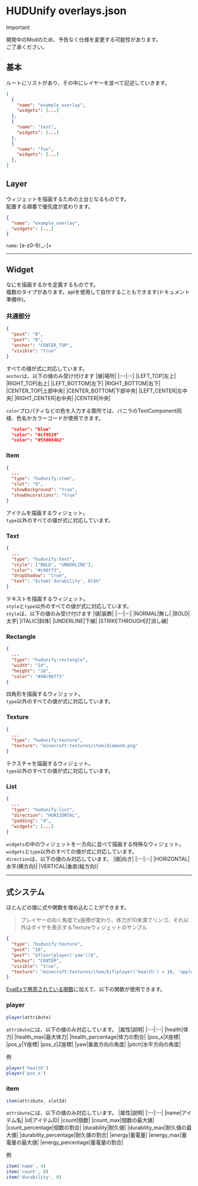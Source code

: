 # HUDUnify overlays.json

> [!IMPORTANT]
> 開発中のModのため、予告なく仕様を変更する可能性があります。  
> ご了承ください。

## 基本
ルートにリストがあり、その中にレイヤーを並べて記述していきます。
```json
[
  {
    "name": "example_overlay",
    "widgets": [...]
  },
  {
    "name": "test",
    "widgets": [...]
  },
  {
    "name": "foo",
    "widgets": [...]
  },
]
```

## Layer
ウィジェットを描画するための土台となるものです。  
配置する順番で優先度が変わります。
```json
{
  "name": "example_overlay",
  "widgets": [...]
}
```
`name`: [a-z0-9/._-]+

---
## Widget
なにを描画するかを定義するものです。  
複数のタイプがあります。apiを使用して自作することもできます(ドキュメント準備中)。
### 共通部分
```json
{
  "posX": "0",
  "posY": "0",
  "anchor": "CENTER_TOP",
  "visible": "true"
}
```
すべての値が式に対応しています。  
`anchor`は、以下の値のみ受け付けます
|値|場所|
|:--|:-:|
|LEFT_TOP|左上|
|RIGHT_TOP|右上|
|LEFT_BOTTOM|左下|
|RIGHT_BOTTOM|右下|
|CENTER_TOP|上部中央|
|CENTER_BOTTOM|下部中央|
|LEFT_CENTER|左中央|
|RIGHT_CENTER|右中央|
|CENTER|中央|

`color`プロパティなどの色を入力する箇所では、バニラのTextComponent同様、色名かカラーコードが使用できます。
```json
  "color": "blue"
  "color": "#cf9529"
  "color": "#550084b2"
```

### Item
```json
{
  ...
  "type": "hudunify:item",
  "slot": "0",
  "showBackground": "true",
  "showDecorations": "true"
}
```
アイテムを描画するウィジェット。  
`type`以外のすべての値が式に対応しています。  

### Text
```json
{
  ...
  "type": "hudunify:text",
  "style": ["BOLD", "UNDERLINE"],
  "color": "#c98ff3",
  "dropShadow": "true",
  "text": "$item('durability', 0)$%"
}
```
テキストを描画するウィジェット。  
`style`と`type`以外のすべての値が式に対応しています。  
`style`は、以下の値のみ受け付けます
|値|装飾|
|:--|:-:|
|NORMAL|無し|
|BOLD|太字|
|ITALIC|斜体|
|UNDERLINE|下線|
|STRIKETHROUGH|打消し線|

### Rectangle
```json
{
  ...
  "type": "hudunify:rectangle",
  "width": "24",
  "height": "16",
  "color": "#48c98ff3"
}
```
四角形を描画するウィジェット。  
`type`以外のすべての値が式に対応しています。

### Texture
```json
{
  ...
  "type": "hudunify:texture",
  "texture": "minecraft:textures/item/diamond.png"
}
```
テクスチャを描画するウィジェット。  
`type`以外のすべての値が式に対応しています。

### List
```json
{
  ...
  "type": "hudunify:list",
  "direction": "HORIZONTAL",
  "padding": "4",
  "widgets": [...]
}
```
`widgets`の中のウィジェットを一方向に並べて描画する特殊なウィジェット。  
`widgets`と`type`以外のすべての値が式に対応しています。  
`direction`は、以下の値のみ対応しています。
|値|向き|
|:--|:-:|
|HORIZONTAL|水平(横方向)|
|VERTICAL|垂直(縦方向)|

---

## 式システム
ほとんどの値に式や関数を埋め込むことができます。  
> プレイヤーの向く角度でy座標が変わり、体力が10未満でリンゴ、それ以外はダイヤを表示するTextureウィジェットのサンプル
```json
{
  "type": "hudunify:texture",
  "posX": "16",
  "posY": "$floor(player('yaw'))$",
  "anchor": "CENTER",
  "visible": "true",
  "texture": "minecraft:textures/item/$if(player('health') < 10, 'apple', 'diamond')$.png"
}
```
[EvalExで用意されている関数](https://ezylang.github.io/EvalEx/references/functions.html)に加えて、以下の関数が使用できます。

### player
```js
player(attribute)
```
`attribute`には、以下の値のみ対応しています。
|属性|説明|
|:--|:--|
|health|体力|
|health_max|最大体力|
|health_percentage|体力の割合|
|pos_x|X座標|
|pos_y|Y座標|
|pos_z|Z座標|
|yaw|垂直方向の角度|
|pitch|水平方向の角度|

例
```js
player('health')
player('pos_x')
```

### item
```js
item(attribute, slotId)
```
`attribute`には、以下の値のみ対応しています。
|属性|説明|
|:--|:--|
|name|アイテム名|
|id|アイテムID|
|count|個数|
|count_max|個数の最大値|
|count_percentage|個数の割合|
|durability|耐久値|
|durability_max|耐久値の最大値|
|durability_percentage|耐久値の割合|
|energy|蓄電量|
|energy_max|蓄電量の最大値|
|energy_percentage|蓄電量の割合|

例
```js
item('name', 4)
item('count', 8)
item('durability', 0)
```
